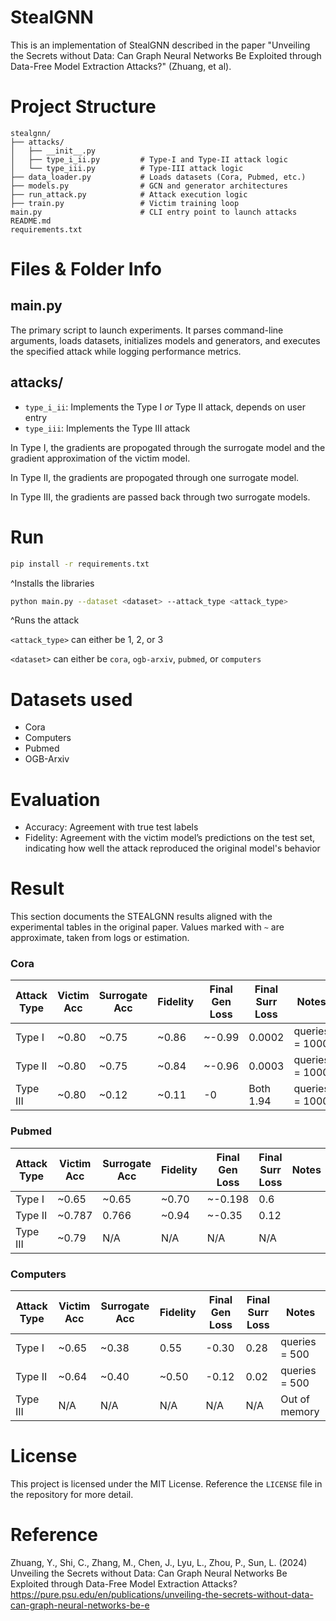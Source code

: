 # StealGNN

This is an implementation of StealGNN described in the paper "Unveiling the Secrets without Data: Can Graph Neural Networks Be Exploited through Data-Free Model Extraction Attacks?" (Zhuang, et al).

# Project Structure

```text
stealgnn/
├── attacks/
│   ├── __init__.py
│   ├── type_i_ii.py         # Type-I and Type-II attack logic
│   └── type_iii.py          # Type-III attack logic
├── data_loader.py           # Loads datasets (Cora, Pubmed, etc.)
├── models.py                # GCN and generator architectures
├── run_attack.py            # Attack execution logic
├── train.py                 # Victim training loop
main.py                      # CLI entry point to launch attacks
README.md
requirements.txt             
```

# Files & Folder Info

## main.py

The primary script to launch experiments. It parses command-line arguments, loads datasets, initializes models and generators, and executes the specified attack while logging performance metrics.

## attacks/
- `type_i_ii`: Implements the Type I _or_ Type II attack, depends on user entry
- `type_iii`: Implements the Type III attack

In Type I, the gradients are propogated through the surrogate model and the gradient approximation of the victim model.

In Type II, the gradients are propogated through one surrogate model.

In Type III, the gradients are passed back through two surrogate models. 

# Run
```bash
pip install -r requirements.txt
```
^Installs the libraries

```bash
python main.py --dataset <dataset> --attack_type <attack_type> 
```
^Runs the attack

```<attack_type>``` can either be 1, 2, or 3

```<dataset>``` can either be ```cora```, ```ogb-arxiv```, ```pubmed```, or ```computers```

# Datasets used
- Cora
- Computers
- Pubmed
- OGB-Arxiv

# Evaluation
- Accuracy: Agreement with true test labels
- Fidelity: Agreement with the victim model’s predictions on the test set, indicating how well the attack reproduced the original model's behavior

# Result
This section documents the STEALGNN results aligned with the experimental tables in the original paper. Values marked with `~` are approximate, taken from logs or estimation.

### Cora

| Attack Type | Victim Acc | Surrogate Acc | Fidelity | Final Gen Loss | Final Surr Loss | Notes         |
|-------------|-------------|----------------|----------|----------------|------------------|---------------|
| Type I      | ~0.80       | ~0.75          | ~0.86    | ~-0.99         | 0.0002           | queries = 1000 |
| Type II     | ~0.80       | ~0.75          | ~0.84    | ~-0.96         | 0.0003           | queries = 1000 |
| Type III    | ~0.80       | ~0.12          | ~0.11    | -0             | Both 1.94        | queries = 1000 |

### Pubmed

| Attack Type | Victim Acc | Surrogate Acc | Fidelity | Final Gen Loss | Final Surr Loss | Notes |
|-------------|-------------|----------------|----------|----------------|------------------|-------|
| Type I      | ~0.65       | ~0.65          | ~0.70    | ~-0.198        | 0.6              |       |
| Type II     | ~0.787      | 0.766          | ~0.94    | ~-0.35         | 0.12             |       |
| Type III    | ~0.79       | N/A            | N/A      | N/A            | N/A              |       |

### Computers

| Attack Type | Victim Acc | Surrogate Acc | Fidelity | Final Gen Loss | Final Surr Loss | Notes         |
|-------------|-------------|----------------|----------|----------------|------------------|---------------|
| Type I      | ~0.65       | ~0.38          | 0.55     | -0.30          | 0.28             | queries = 500 |
| Type II     | ~0.64       | ~0.40          | ~0.50    | -0.12          | 0.02             | queries = 500 |
| Type III    | N/A         | N/A            | N/A      | N/A            | N/A              | Out of memory |



# License
This project is licensed under the MIT License. Reference the ``LICENSE`` file in the repository for more detail.

# Reference
Zhuang, Y., Shi, C., Zhang, M., Chen, J., Lyu, L., Zhou, P., Sun, L. (2024) Unveiling the Secrets without Data: Can Graph Neural Networks Be Exploited through Data-Free Model Extraction Attacks?
https://pure.psu.edu/en/publications/unveiling-the-secrets-without-data-can-graph-neural-networks-be-e

